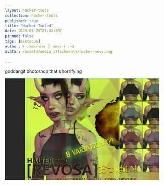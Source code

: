 ```yaml
---
layout: hacker-toots
collection: hacker-toots
published: true
title: "Hacker Tooted"
date: 2023-05-25T21:32:59Z
pinned: false
tags: [mastodon]
author: ⸸ commander ░ nova ⸸ :~$
avatar: /assets/media_attachments/hacker-nova.png

---
```


<p>goddangit photoshop that&#39;s horrifying</p>

![media](/assets/media_attachments/files/110/431/461/276/266/372/original/b41673a2f8822af7.png)
